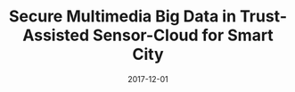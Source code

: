 ---
title: "Secure Multimedia Big Data in Trust-Assisted Sensor-Cloud for Smart City"
authors:
- Chunsheng Zhu
- Lei Shu
- Victor C. M. Leung
- Song Guo
- Yan Zhang
- Laurence T. Yang

date: "2017-12-01"
doi: ""

# Publication type.
# 1 = Conference paper; 2 = Journal article;
# 3 = Preprint Paper; 4 = Report; 5 = Book; 6 = Book section;
# 7 = Thesis; 8 = Patent
publication_types: ["2"]

# Publication name and optional abbreviated publication name.
publication: "*IEEE Communications Magazine*"
publication_short: "MCOM"

url_pdf: https://ieeexplore.ieee.org/abstract/document/8198797
# url_code: ''
# url_dataset: ''
# url_poster: ''
# url_project: ''
# url_slides: ''
# url_video: ''

---